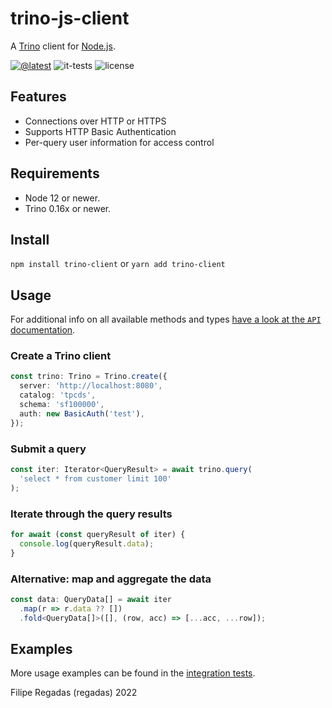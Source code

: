 # trino-js-client

A [Trino](https://trino.io) client for [Node.js](https://nodejs.org/).

[![@latest](https://img.shields.io/npm/v/trino-client.svg)](https://www.npmjs.com/package/trino-client)
![it-tests](https://github.com/regadas/trino-js-client/actions/workflows/it-tests.yml/badge.svg)
![license](https://img.shields.io/github/license/regadas/trino-js-client)

## Features

- Connections over HTTP or HTTPS
- Supports HTTP Basic Authentication
- Per-query user information for access control

## Requirements

- Node 12 or newer.
- Trino 0.16x or newer.

## Install

`npm install trino-client` or `yarn add trino-client`

## Usage

For additional info on all available methods and types [have a look at the
`API` documentation](https://trinodb.github.io/trino-js-client/).

### Create a Trino client

```typescript
const trino: Trino = Trino.create({
  server: 'http://localhost:8080',
  catalog: 'tpcds',
  schema: 'sf100000',
  auth: new BasicAuth('test'),
});
```

### Submit a query

```typescript
const iter: Iterator<QueryResult> = await trino.query(
  'select * from customer limit 100'
);
```

### Iterate through the query results

```typescript
for await (const queryResult of iter) {
  console.log(queryResult.data);
}
```

### Alternative: map and aggregate the data

```typescript
const data: QueryData[] = await iter
  .map(r => r.data ?? [])
  .fold<QueryData[]>([], (row, acc) => [...acc, ...row]);
```

## Examples

More usage examples can be found in the
[integration tests](https://github.com/trinodb/trino-js-client/blob/main/tests/it/client.spec.ts).

Filipe Regadas (regadas) 2022
